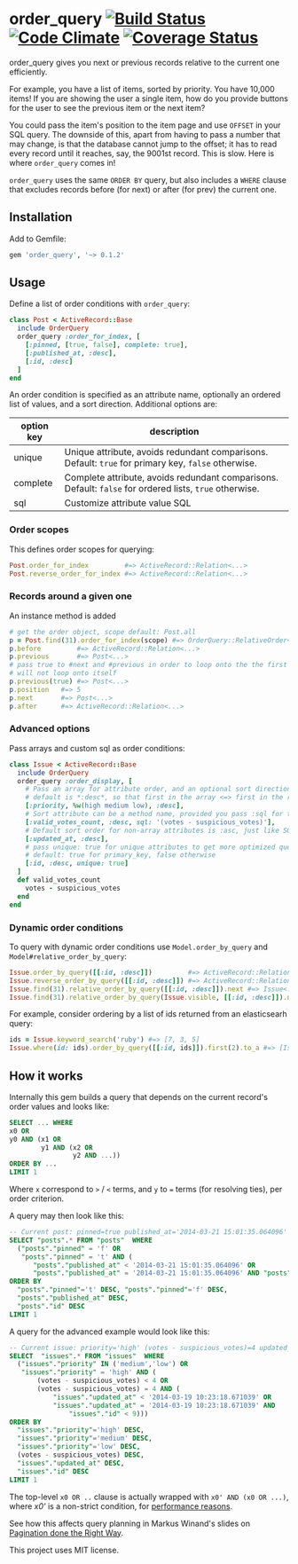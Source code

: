 # order_query [![Build Status][travis-badge]][travis] [![Code Climate][codeclimate-badge]][codeclimate] [![Coverage Status][coveralls-badge]][coveralls]

order_query gives you next or previous records relative to the current one efficiently.

For example, you have a list of items, sorted by priority. You have 10,000 items!
If you are showing the user a single item, how do you provide buttons for the user to see the previous item or the next item?

You could pass the item's position to the item page and use `OFFSET` in your SQL query.
The downside of this, apart from having to pass a number that may change, is that the database cannot jump to the offset; it has to read every record until it reaches, say, the 9001st record.
This is slow. Here is where `order_query` comes in!

`order_query` uses the same `ORDER BY` query, but also includes a `WHERE` clause that excludes records before (for next) or after (for prev) the current one.

## Installation

Add to Gemfile:

```ruby
gem 'order_query', '~> 0.1.2'
```

## Usage

Define a list of order conditions with `order_query`:

```ruby
class Post < ActiveRecord::Base
  include OrderQuery
  order_query :order_for_index, [
    [:pinned, [true, false], complete: true],
    [:published_at, :desc],
    [:id, :desc]
  ]
end
```

An order condition is specified as an attribute name, optionally an ordered list of values, and a sort direction.
Additional options are:

| option key | description                                                                                             |
|------------|---------------------------------------------------------------------------------------------------------|
| unique     | Unique attribute, avoids redundant comparisons. Default: `true` for primary key, `false` otherwise.     |
| complete   | Complete attribute, avoids redundant comparisons. Default: `false` for ordered lists, `true` otherwise. |
| sql        | Customize attribute value SQL                                                                           |

### Order scopes

This defines order scopes for querying:

```ruby
Post.order_for_index         #=> ActiveRecord::Relation<...>
Post.reverse_order_for_index #=> ActiveRecord::Relation<...>
```

### Records around a given one

An instance method is added

```ruby
# get the order object, scope default: Post.all
p = Post.find(31).order_for_index(scope) #=> OrderQuery::RelativeOrder<...>
p.before         #=> ActiveRecord::Relation<...>
p.previous       #=> Post<...>
# pass true to #next and #previous in order to loop onto the the first / last record
# will not loop onto itself
p.previous(true) #=> Post<...>
p.position   #=> 5
p.next       #=> Post<...>
p.after      #=> ActiveRecord::Relation<...>
```

### Advanced options

Pass arrays and custom sql as order conditions:

```ruby
class Issue < ActiveRecord::Base
  include OrderQuery
  order_query :order_display, [
    # Pass an array for attribute order, and an optional sort direction for the array,
    # default is *:desc*, so that first in the array <=> first in the result
    [:priority, %w(high medium low), :desc],
    # Sort attribute can be a method name, provided you pass :sql for the attribute
    [:valid_votes_count, :desc, sql: '(votes - suspicious_votes)'],
    # Default sort order for non-array attributes is :asc, just like SQL
    [:updated_at, :desc],
    # pass unique: true for unique attributes to get more optimized queries
    # default: true for primary_key, false otherwise
    [:id, :desc, unique: true]
  ]
  def valid_votes_count
    votes - suspicious_votes
  end
end
```

### Dynamic order conditions

To query with dynamic order conditions use `Model.order_by_query` and `Model#relative_order_by_query`:

```ruby
Issue.order_by_query([[:id, :desc]])         #=> ActiveRecord::Relation<...>
Issue.reverse_order_by_query([[:id, :desc]]) #=> ActiveRecord::Relation<...>
Issue.find(31).relative_order_by_query([[:id, :desc]]).next #=> Issue<...>
Issue.find(31).relative_order_by_query(Issue.visible, [[:id, :desc]]).next #=> Issue<...>
```

For example, consider ordering by a list of ids returned from an elasticsearh query:

```ruby
ids = Issue.keyword_search('ruby') #=> [7, 3, 5]
Issue.where(id: ids).order_by_query([[:id, ids]]).first(2).to_a #=> [Issue<id=7>, Issue<id=3>]
```

## How it works

Internally this gem builds a query that depends on the current record's order values and looks like:

```sql
SELECT ... WHERE
x0 OR
y0 AND (x1 OR
        y1 AND (x2 OR
                y2 AND ...))
ORDER BY ...
LIMIT 1
```

Where `x` correspond to `>` / `<` terms, and `y` to `=` terms (for resolving ties), per order criterion.

A query may then look like this:

```sql
-- Current post: pinned=true published_at='2014-03-21 15:01:35.064096' id=9
SELECT "posts".* FROM "posts"  WHERE
  ("posts"."pinned" = 'f' OR
   "posts"."pinned" = 't' AND (
      "posts"."published_at" < '2014-03-21 15:01:35.064096' OR
      "posts"."published_at" = '2014-03-21 15:01:35.064096' AND "posts"."id" < 9))
ORDER BY
  "posts"."pinned"='t' DESC, "posts"."pinned"='f' DESC,
  "posts"."published_at" DESC,
  "posts"."id" DESC
LIMIT 1
```

A query for the advanced example would look like this:

```sql
-- Current issue: priority='high' (votes - suspicious_votes)=4 updated_at='2014-03-19 10:23:18.671039' id=9
SELECT  "issues".* FROM "issues"  WHERE
  ("issues"."priority" IN ('medium','low') OR
   "issues"."priority" = 'high' AND (
       (votes - suspicious_votes) < 4 OR
       (votes - suspicious_votes) = 4 AND (
           "issues"."updated_at" < '2014-03-19 10:23:18.671039' OR
           "issues"."updated_at" = '2014-03-19 10:23:18.671039' AND
               "issues"."id" < 9)))
ORDER BY
  "issues"."priority"='high' DESC,
  "issues"."priority"='medium' DESC,
  "issues"."priority"='low' DESC,
  (votes - suspicious_votes) DESC,
  "issues"."updated_at" DESC,
  "issues"."id" DESC
LIMIT 1
```

The top-level `x0 OR ..` clause is actually wrapped with `x0' AND (x0 OR ...)`, where *x0'* is a non-strict condition,
for [performance reasons](https://github.com/glebm/order_query/issues/3).

See how this affects query planning in Markus Winand's slides on [Pagination done the Right Way](http://use-the-index-luke.com/blog/2013-07/pagination-done-the-postgresql-way).

This project uses MIT license.


[travis]: http://travis-ci.org/glebm/order_query
[travis-badge]: http://img.shields.io/travis/glebm/order_query.svg
[gemnasium]: https://gemnasium.com/glebm/order_query
[codeclimate]: https://codeclimate.com/github/glebm/order_query
[codeclimate-badge]: http://img.shields.io/codeclimate/github/glebm/order_query.svg
[coveralls]: https://coveralls.io/r/glebm/order_query
[coveralls-badge]: http://img.shields.io/coveralls/glebm/order_query.svg
